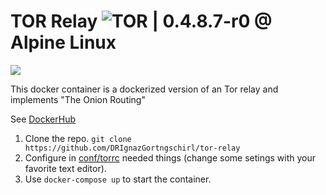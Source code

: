 # TOR Relay ![TOR](https://cloud.githubusercontent.com/assets/8005290/25584874/cd743dcc-2e65-11e7-8b9a-5f0f3be929b9.png) | 0.4.8.7-r0 @ Alpine Linux

![](https://images.microbadger.com/badges/image/mrmariomichel/tor-relay.svg)

This docker container is a dockerized version of an Tor relay and implements "The Onion Routing"

See [DockerHub](https://hub.docker.com/r/drignazgortngschirl/tor-relay/tags)

1. Clone the repo. ```git clone https://github.com/DRIgnazGortngschirl/tor-relay ```
2. Configure in [conf/torrc](https://github.com/DRIgnazGortngschirl/tor-relay/blob/master/conf/torrc) needed things (change some setings with your favorite text editor).
3. Use ```docker-compose up``` to start the container. 



